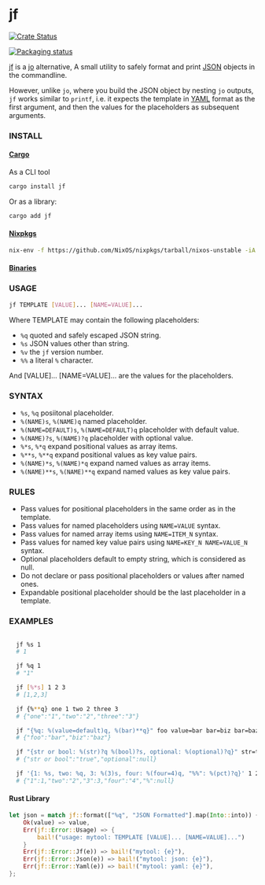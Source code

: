 # jf

[![Crate Status](https://img.shields.io/crates/v/jf.svg)](https://crates.io/crates/jf)

[![Packaging status][repos]][repology]

[jf][jf] is a [jo][jo] alternative, A small utility to safely format and print [JSON][json] objects in the commandline.

However, unlike `jo`, where you build the JSON object by nesting `jo` outputs,
`jf` works similar to `printf`, i.e. it expects the template in [YAML][yaml] format as the first argument, and then the values for the placeholders as subsequent arguments.

### INSTALL

#### [Cargo][cargo]

As a CLI tool

```bash
cargo install jf
```

Or as a library:

```bash
cargo add jf
```

#### [Nixpkgs][nixpkgs]

```bash
nix-env -f https://github.com/NixOS/nixpkgs/tarball/nixos-unstable -iA jf
```

#### [Binaries][bins]

### USAGE

```bash
jf TEMPLATE [VALUE]... [NAME=VALUE]...
```

Where TEMPLATE may contain the following placeholders:

- `%q` quoted and safely escaped JSON string.
- `%s` JSON values other than string.
- `%v` the `jf` version number.
- `%%` a literal `%` character.

And [VALUE]... [NAME=VALUE]... are the values for the placeholders.

### SYNTAX

- `%s`, `%q` posiitonal placeholder.
- `%(NAME)s`, `%(NAME)q` named placeholder.
- `%(NAME=DEFAULT)s`, `%(NAME=DEFAULT)q` placeholder with default value.
- `%(NAME)?s`, `%(NAME)?q` placeholder with optional value.
- `%*s`, `%*q` expand positional values as array items.
- `%**s`, `%**q` expand positional values as key value pairs.
- `%(NAME)*s`, `%(NAME)*q` expand named values as array items.
- `%(NAME)**s`, `%(NAME)**q` expand named values as key value pairs.

### RULES

- Pass values for positional placeholders in the same order as in the template.
- Pass values for named placeholders using `NAME=VALUE` syntax.
- Pass values for named array items using `NAME=ITEM_N` syntax.
- Pass values for named key value pairs using `NAME=KEY_N NAME=VALUE_N` syntax.
- Optional placeholders default to empty string, which is considered as null.
- Do not declare or pass positional placeholders or values after named ones.
- Expandable positional placeholder should be the last placeholder in a template.

### EXAMPLES

```bash

  jf %s 1
  # 1

  jf %q 1
  # "1"

  jf [%*s] 1 2 3
  # [1,2,3]

  jf {%**q} one 1 two 2 three 3
  # {"one":"1","two":"2","three":"3"}

  jf "{%q: %(value=default)q, %(bar)**q}" foo value=bar bar=biz bar=baz
  # {"foo":"bar","biz":"baz"}

  jf "{str or bool: %(str)?q %(bool)?s, optional: %(optional)?q}" str=true
  # {"str or bool":"true","optional":null}

  jf '{1: %s, two: %q, 3: %(3)s, four: %(four=4)q, "%%": %(pct)?q}' 1 2 3=3
  # {"1":1,"two":"2","3":3,"four":"4","%":null}
```

#### Rust Library

```rust
let json = match jf::format(["%q", "JSON Formatted"].map(Into::into)) {
    Ok(value) => value,
    Err(jf::Error::Usage) => {
        bail!("usage: mytool: TEMPLATE [VALUE]... [NAME=VALUE]...")
    }
    Err(jf::Error::Jf(e)) => bail!("mytool: {e}"),
    Err(jf::Error::Json(e)) => bail!("mytool: json: {e}"),
    Err(jf::Error::Yaml(e)) => bail!("mytool: yaml: {e}"),
};
```

[jf]: https://github.com/sayanarijit/jf
[jo]: https://github.com/jpmens/jo
[yaml]: https://yaml.org
[json]: https://json.org
[bins]: https://github.com/sayanarijit/jf/releases/latest
[cargo]: https://crates.io/crates/jf
[nixpkgs]: https://github.com/NixOS/nixpkgs/blob/nixos-unstable/pkgs/development/tools/jf/default.nix
[repology]: https://repology.org/project/jf/versions
[repos]: https://repology.org/badge/vertical-allrepos/jf.svg
